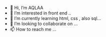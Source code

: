 - 👋 Hi, I’m AQLAA 
- 👀 I’m interested in front end ..
- 🌱 I’m currently learning  html, css , also sql...
- 💞️ I’m looking to collaborate on ...
- 📫 How to reach me ...

<!---
Aqlaa29/Aqlaa29 is a ✨ special ✨ repository because its `README.md` (this file) appears on your GitHub profile.
You can click the Preview link to take a look at your changes.
--->

